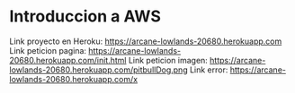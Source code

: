 # Introduccion a AWS
Link proyecto en Heroku: https://arcane-lowlands-20680.herokuapp.com
Link peticion pagina: https://arcane-lowlands-20680.herokuapp.com/init.html
Link peticion imagen: https://arcane-lowlands-20680.herokuapp.com/pitbullDog.png
Link error: https://arcane-lowlands-20680.herokuapp.com/x
